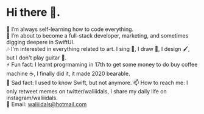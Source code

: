 # Hi there 👋.

🔭 I’m always self-learning how to code everything.  
🌱 I’m about to become a full-stack developer, marketing, and sometimes digging deepere in SwiftUI.  
🎶 I'm interested in everything related to art. I sing 🎤, I draw 🎨, I design 🖌, but I don't play guitar 🎸.  
⚡ Fun fact: I learnt progrmaming in 17th to get some money to do buy coffee machine ☕️, I finally did it, it made 2020 bearable.  
🙊 Sad fact: I used to know Swift, but not anymore.
📫 How to reach me: I only retweet memes on twitter/waliiidals, I share my daily life on instagram/waliiidals.  
📧 Email: waliiidals@hotmail.com
